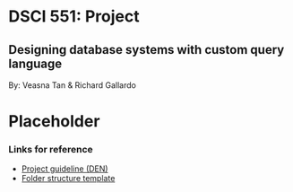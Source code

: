 # DSCI 551: Project
## Designing database systems with custom query language
By: Veasna Tan & Richard Gallardo

# Placeholder
### Links for reference
- [Project guideline (DEN)](https://courses.uscden.net/d2l/le/content/26893/viewContent/454874/View?ou=26893)
- [Folder structure template](https://github.com/CodeFactoryBerlin/OpenSourceRepoTemplate)
